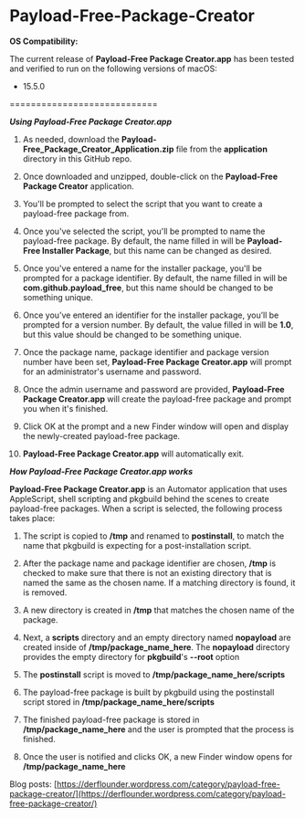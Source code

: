 Payload-Free-Package-Creator
============================

**OS Compatibility:**

The current release of **Payload-Free Package Creator.app** has been tested and verified to run on the following versions of macOS:

* 15.5.0

============================

***Using Payload-Free Package Creator.app***

1. As needed, download the **Payload-Free_Package_Creator_Application.zip** file from the **application** directory in this GitHub repo.

2. Once downloaded and unzipped, double-click on the **Payload-Free Package Creator** application.

3. You'll be prompted to select the script that you want to create a payload-free package from.

4. Once you've selected the script, you'll be prompted to name the payload-free package. By default, the name filled in will be **Payload-Free Installer Package**, but this name can be changed as desired.

5. Once you've entered a name for the installer package, you'll be prompted for a package identifier. By default, the name filled in will be **com.github.payload_free**, but this name should be changed to be something unique.

6. Once you’ve entered an identifier for the installer package, you’ll be prompted for a version number. By default, the value filled in will be **1.0**, but this value should be changed to be something unique. 

7. Once the package name, package identifier and package version number have been set, **Payload-Free Package Creator.app** will prompt for an administrator's username and password.

8. Once the admin username and password are provided, **Payload-Free Package Creator.app** will create the payload-free package and prompt you when it's finished.

9. Click OK at the prompt and a new Finder window will open and display the newly-created payload-free package.

10. **Payload-Free Package Creator.app** will automatically exit.



***How Payload-Free Package Creator.app works***


**Payload-Free Package Creator.app** is an Automator application that uses AppleScript, shell scripting and pkgbuild behind the scenes to create payload-free packages. When a script is selected, the following process takes place:

1. The script is copied to **/tmp** and renamed to **postinstall**, to match the name that pkgbuild is expecting for a post-installation script.

2. After the package name and package identifier are chosen, **/tmp** is checked to make sure that there is not an existing directory that is named the same as the chosen name. If a matching directory is found, it is removed.

3. A new directory is created in **/tmp** that matches the chosen name of the package.

4. Next, a **scripts** directory and an empty directory named **nopayload** are created inside of **/tmp/package_name_here**. The **nopayload** directory provides the empty directory for **pkgbuild**'s **--root** option

5. The **postinstall** script is moved to **/tmp/package_name_here/scripts**

6. The payload-free package is built by pkgbuild using the postinstall script stored in **/tmp/package_name_here/scripts**

7. The finished payload-free package is stored in **/tmp/package_name_here** and the user is prompted that the process is finished.

8. Once the user is notified and clicks OK, a new Finder window opens for **/tmp/package_name_here**


Blog posts: [https://derflounder.wordpress.com/category/payload-free-package-creator/](https://derflounder.wordpress.com/category/payload-free-package-creator/)
